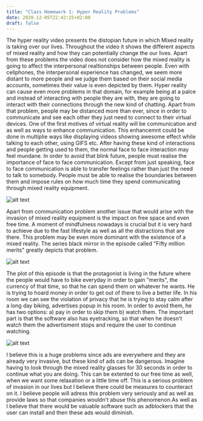 ```yaml
---
title: "Class Homework 1: Hyper Reality Problems"
date: 2020-12-05T22:42:25+02:00
draft: false
---
```


The hyper reality video presents the  distopian future in which Mixed reality is taking over our lives. Throughout the video it shows the different aspects of mixed reality and how they can potentially change the our lives.
Apart from these problems the video does not consider how the mixed reality is going to affect the interpersonal realtionships between people.
Even with cellphones, the interpersonal experience has changed, we seem more distant to more people and we judge them based on their social media accounts, sometimes their value is even depicted by them.
Hyper reality can cause even more problems in that domain, for example being at a palce and instead of interacting with people they are with, they are going to interact with their connections through the new kind of chatting.
Apart from that problem, people may be distanced more than ever, since in order to communicate and see each other they just need to connect to their virtual devices.
One of the first motives of virtual reality will be communication and as well as ways to enhance communication.
This enhancemnt could be done in multiplie ways like displaying videos showing awesome effect while talking to each other, using GIFS etc.
After having these kind of interactions and people getting used to them, the normal face to face interaction may feel mundane. 
In order to avoid that blink future, people must realise the importance of face to face communication. Except from just speaking, face to face communication is able to transfer feelings rather than just the need to talk to somebody. People must be able to realise the boundaries between them and impose rules on how much time they spend communicating through mixed reality equipment.

![alt text](https://d1tm14lrsghf7q.cloudfront.net/media/files/rtf/2020_04_FRAME/F126_Virtual_Offices3_1.jpg "Communication through current VR technology")

Apart from communication problem another issue that would arise with the invasion of mixed reality equipment is the impact on free space and even free time. A moment of mindfulness nowadays is crucial but it is very hard to achieve due to
the fast lifestyle as well as all the distractions that are there. This problem may be even more dominant with the existence of a mixed reality.
The series black mirror in the episode called "Fifty million merits" greatly depicts that problem. 

![alt text](https://1.bp.blogspot.com/-l9dWYlGPEcs/UXuPZD0QbPI/AAAAAAAAKDo/VghjCQMWt9Y/s1600/fifteen-million-merits.png "Protagonist in his room")

The plot of this episode is that the protagonist is living in the future where the people would have to bike everyday in order to gain "merits", the currency of that time,
so that he can spend them on whatever he wants. He is trying to hoard money in order to get out of there to live a better life. In his room we can see the violation of privacy that he is trying to stay calm
after a long day biking, advertises popup in his room. In order to avoid them, he has two options: a) pay in order to skip them b) watch them. 
The important part is that the software also has eyetracking, so that when he doesn't  watch them the advertisment stops and require the user to continue  watching.

![alt text](https://www.denofgeek.com/wp-content/uploads/2011/12/307013.jpg "Protagonist need to keep watching in order for ad to continue")

I believe this is a huge problems since ads are everywhere and they are already very invasive, but these kind of ads can be dangerous. Imagine having to look through the mixed reality glasses for 30 seconds in order to continue what you are doing.
This can be extented to our free time as well, when we want some relaxation or a little time off.
This is a serious problem of invasion in our lives but I believe there could be measures to counteract on it.
I believe people will adress this problem very seriously and as well as provide  laws so that companies wouldn't abuse this phenomenon.As well as I believe that there would be valuable software such as adblockers that the user can install and then these ads would diminish.
